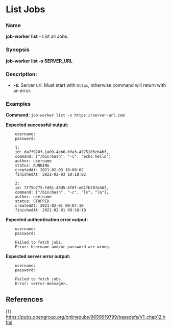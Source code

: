 # List Jobs

### Name

<strong>job-worker list</strong> - List all Jobs.

### Synopsis

<strong>job-worker list -s SERVER_URL</strong>

### Description:

* <strong>-s:</strong> Server url. Must start with `https`, otherwise command will return with an error.

### Examples

<strong>Command:</strong> `job-worker list -s https://server-url.com`

<strong>Expected successful output:</strong>
```
    username:
    password:

    1:
    id: da7f970f-1a09-4eb6-bfa3-4975105cb4bf,
    command: ["/bin/bash", "-c", "echo hello"]
    author: username
    status: RUNNING
    createdAt: 2021-02-03 10:08:02
    finishedAt: 2021-02-03 10:18:02
    
    2:
    id: 7f75b775-fd91-40d5-8f0f-e61fb797e46f,
    command: ["/bin/bash", "-c", "ls", "la"],
    author: username
    status: STOPPED
    createdAt: 2021-02-01 09:07:10
    finishedAt: 2021-02-01 09:10:10
```

<strong>Expected authentication error output:</strong>
```
    username:
    password:
    
    Failed to fetch jobs.
    Error: Username and/or password are wrong.
```

<strong>Expected server error output:</strong>
```
    username:
    password:
    
    Failed to fetch jobs.
    Error: <error-message>.
```

## References

[1] https://pubs.opengroup.org/onlinepubs/9699919799/basedefs/V1_chap12.html